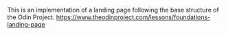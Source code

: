 This is an implementation of a landing page following the base structure of the Odin Project. https://www.theodinproject.com/lessons/foundations-landing-page
